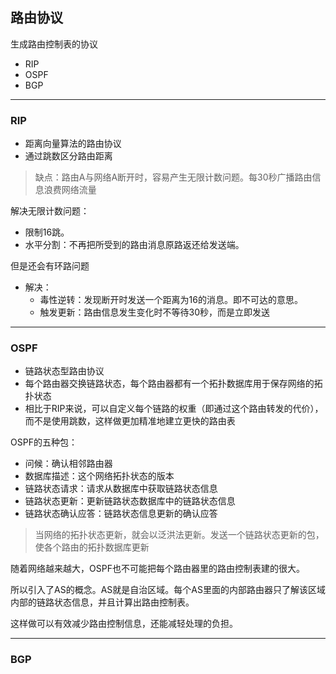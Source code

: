 ## 路由协议

生成路由控制表的协议

- RIP
- OSPF
- BGP

---

### RIP

- 距离向量算法的路由协议
- 通过跳数区分路由距离

> 缺点：路由A与网络A断开时，容易产生无限计数问题。每30秒广播路由信息浪费网络流量

解决无限计数问题：

- 限制16跳。
- 水平分割：不再把所受到的路由消息原路返还给发送端。

但是还会有环路问题

- 解决：
  - 毒性逆转：发现断开时发送一个距离为16的消息。即不可达的意思。
  - 触发更新：路由信息发生变化时不等待30秒，而是立即发送

---

### OSPF

- 链路状态型路由协议
- 每个路由器交换链路状态，每个路由器都有一个拓扑数据库用于保存网络的拓扑状态
- 相比于RIP来说，可以自定义每个链路的权重（即通过这个路由转发的代价），而不是使用跳数，这样做更加精准地建立更快的路由表

OSPF的五种包：

- 问候：确认相邻路由器
- 数据库描述：这个网络拓扑状态的版本
- 链路状态请求：请求从数据库中获取链路状态信息
- 链路状态更新：更新链路状态数据库中的链路状态信息
- 链路状态确认应答：链路状态信息更新的确认应答

> 当网络的拓扑状态更新，就会以泛洪法更新。发送一个链路状态更新的包，使各个路由的拓扑数据库更新

随着网络越来越大，OSPF也不可能把每个路由器里的路由控制表建的很大。

所以引入了AS的概念。AS就是自治区域。每个AS里面的内部路由器只了解该区域内部的链路状态信息，并且计算出路由控制表。

这样做可以有效减少路由控制信息，还能减轻处理的负担。

---

### BGP